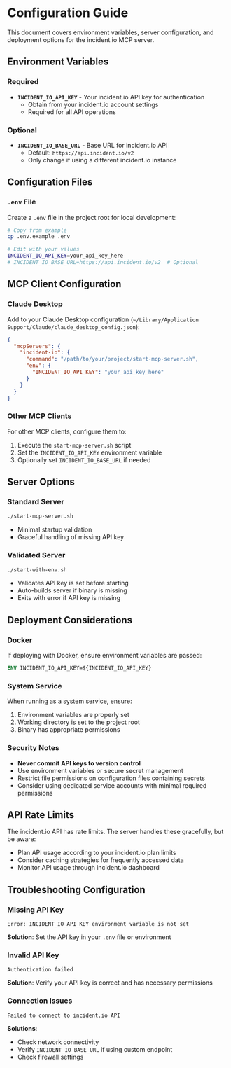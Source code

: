 # Configuration Guide

This document covers environment variables, server configuration, and deployment options for the incident.io MCP server.

## Environment Variables

### Required

- **`INCIDENT_IO_API_KEY`** - Your incident.io API key for authentication
  - Obtain from your incident.io account settings
  - Required for all API operations

### Optional

- **`INCIDENT_IO_BASE_URL`** - Base URL for incident.io API
  - Default: `https://api.incident.io/v2`
  - Only change if using a different incident.io instance

## Configuration Files

### `.env` File

Create a `.env` file in the project root for local development:

```bash
# Copy from example
cp .env.example .env

# Edit with your values
INCIDENT_IO_API_KEY=your_api_key_here
# INCIDENT_IO_BASE_URL=https://api.incident.io/v2  # Optional
```

## MCP Client Configuration

### Claude Desktop

Add to your Claude Desktop configuration (`~/Library/Application Support/Claude/claude_desktop_config.json`):

```json
{
  "mcpServers": {
    "incident-io": {
      "command": "/path/to/your/project/start-mcp-server.sh",
      "env": {
        "INCIDENT_IO_API_KEY": "your_api_key_here"
      }
    }
  }
}
```

### Other MCP Clients

For other MCP clients, configure them to:

1. Execute the `start-mcp-server.sh` script
2. Set the `INCIDENT_IO_API_KEY` environment variable
3. Optionally set `INCIDENT_IO_BASE_URL` if needed

## Server Options

### Standard Server

```bash
./start-mcp-server.sh
```

- Minimal startup validation
- Graceful handling of missing API key

### Validated Server

```bash
./start-with-env.sh
```

- Validates API key is set before starting
- Auto-builds server if binary is missing
- Exits with error if API key is missing

## Deployment Considerations

### Docker

If deploying with Docker, ensure environment variables are passed:

```dockerfile
ENV INCIDENT_IO_API_KEY=${INCIDENT_IO_API_KEY}
```

### System Service

When running as a system service, ensure:

1. Environment variables are properly set
2. Working directory is set to the project root
3. Binary has appropriate permissions

### Security Notes

- **Never commit API keys to version control**
- Use environment variables or secure secret management
- Restrict file permissions on configuration files containing secrets
- Consider using dedicated service accounts with minimal required permissions

## API Rate Limits

The incident.io API has rate limits. The server handles these gracefully, but be aware:

- Plan API usage according to your incident.io plan limits
- Consider caching strategies for frequently accessed data
- Monitor API usage through incident.io dashboard

## Troubleshooting Configuration

### Missing API Key

```
Error: INCIDENT_IO_API_KEY environment variable is not set
```

**Solution**: Set the API key in your `.env` file or environment

### Invalid API Key

```
Authentication failed
```

**Solution**: Verify your API key is correct and has necessary permissions

### Connection Issues

```
Failed to connect to incident.io API
```

**Solutions**:

- Check network connectivity
- Verify `INCIDENT_IO_BASE_URL` if using custom endpoint
- Check firewall settings
